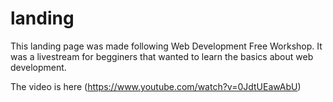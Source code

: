 # landing

This landing page was made following Web Development Free Workshop. It was a livestream for begginers that wanted to learn the basics about web development.

The video is here (https://www.youtube.com/watch?v=0JdtUEawAbU)


